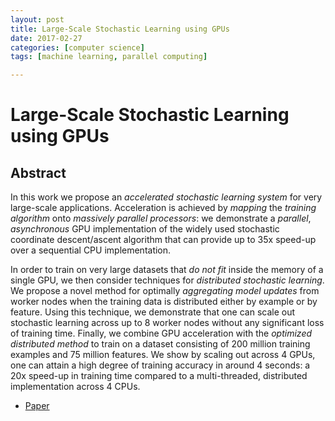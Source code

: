 ```yaml
---
layout: post
title: Large-Scale Stochastic Learning using GPUs
date: 2017-02-27
categories: [computer science]
tags: [machine learning, parallel computing]

---
```







# Large-Scale Stochastic Learning using GPUs

## Abstract

In this work we propose an *accelerated stochastic learning system* for very large-scale applications. Acceleration is achieved by *mapping* the *training algorithm* onto *massively parallel processors*: we demonstrate a *parallel*, *asynchronous* GPU implementation of the widely used stochastic coordinate descent/ascent algorithm that can provide up to 35x speed-up over a sequential CPU implementation. 

In order to train on very large datasets that *do not fit* inside the memory of a single GPU, we then consider techniques for *distributed stochastic learning*. We propose a novel method for optimally *aggregating model updates* from worker nodes when the training data is distributed either by example or by feature. Using this technique, we demonstrate that one can scale out stochastic learning across up to 8 worker nodes without any significant loss of training time. Finally, we combine GPU acceleration with the *optimized distributed method* to train on a dataset consisting of 200 million training examples and 75 million features. We show by scaling out across 4 GPUs, one can attain a high degree of training accuracy in around 4 seconds: a 20x speed-up in training time compared to a multi-threaded, distributed implementation across 4 CPUs.

* [Paper](https://arxiv.org/pdf/1702.07005)